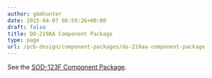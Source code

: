```yaml
---
author: gbmhunter
date: 2015-04-07 06:59:26+00:00
draft: false
title: DO-219AA Component Package
type: page
url: /pcb-design/component-packages/do-219aa-component-package
---
```


See the [SOD-123F Component Package](/pcb-design/component-packages/sod-123f-component-package).

